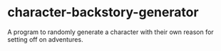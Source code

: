 # character-backstory-generator
A program to randomly generate a character with their own reason for setting off on adventures.
